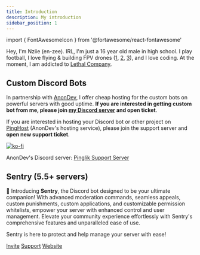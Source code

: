 ```yaml
---
title: Introduction
description: My introduction
sidebar_position: 1
---
```


import { FontAwesomeIcon } from '@fortawesome/react-fontawesome'

Hey, I'm Nziie (en-zee). IRL, I'm just a 16 year old male in high school. I play football, I love flying & building FPV drones ([1](https://youtu.be/LWsAbG3pAxQ), [2](https://youtu.be/NcBjx_eyvxc), [3](https://youtu.be/1U2aVQDbJ3o)), and I love coding. At the moment, I am addicted to [Lethal Company](https://en.wikipedia.org/wiki/Lethal_Company).

## Custom Discord Bots
In partnership with [AnonDev](https://anondev.ml), I offer cheap hosting for the custom bots on powerful servers with good uptime. **If you are interested in getting custom bot from me, please join [my Discord server](/discord.html) and open ticket**.

If you are interested in hosting your Discord bot or other project on [PingHost](https://pinghost.pinglik.eu/) (AnonDev's hosting service), please join the support server and **open new support ticket**.


[![ko-fi](https://ko-fi.com/img/githubbutton_sm.svg)](https://ko-fi.com/J3J72WPRC)

AnonDev's Discord server: [Pinglik Support Server](https://pinglik.eu/support)


## Sentry (5.5+ servers)
👋 Introducing **Sentry**, the Discord bot designed to be your ultimate companion! With advanced moderation commands, seamless appeals, custom punishments, custom applications, and customizable permission whitelists, empower your server with enhanced control and user management. Elevate your community experience effortlessly with Sentry's comprehensive features and unparalleled ease of use.

Sentry is here to protect and help manage your server with ease!

<div class="button-group button-group--block">
  <a class="button button--primary" style={{'backgroundColor': '#2ecc71', 'borderColor': '#2ecc71'}} href="https://sentrydiscord.xyz/"><FontAwesomeIcon icon="fa-solid fa-circle-plus" /> Invite</a>
  <a class="button button--primary" style={{'backgroundColor': '#5865f2', 'borderColor': '#5865f2'}} href="https://sentrydiscord.xyz/support"><FontAwesomeIcon icon="fa-brands fa-discord" /> Support</a>
  <a class="button button--secondary" href="https://sentrydiscord.xyz/"><FontAwesomeIcon icon="fa-solid fa-globe" /> Website</a>
</div>